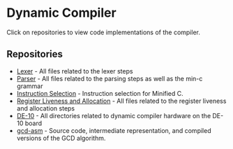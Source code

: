 # Dynamic Compiler

Click on repositories to view code implementations of the compiler.

## Repositories

- [Lexer](https://github.com/dynamic-compiler/Lexer) - All files related to the lexer steps
- [Parser](https://github.com/dynamic-compiler/Parser) - All files related to the parsing steps as well as the min-c grammar
- [Instruction Selection](https://github.com/dynamic-compiler/instruction-selection) - Instruction selection for Minified C.
- [Register Liveness and Allocation](https://github.com/dynamic-compiler/Register-Liveness-and-Allocation) - All files related to the register liveness and allocation steps
- [DE-10](https://github.com/dynamic-compiler/DE-10) - All directories related to dynamic compiler hardware on the DE-10 board
- [gcd-asm](https://github.com/dynamic-compiler/gcd-asm) - Source code, intermediate representation, and compiled versions of the GCD algorithm.
